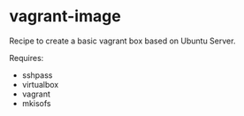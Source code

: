 vagrant-image
=============

Recipe to create a basic vagrant box based on Ubuntu Server.

Requires:
- sshpass
- virtualbox
- vagrant
- mkisofs

